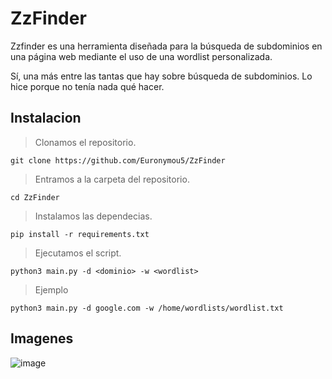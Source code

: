 # ZzFinder

Zzfinder es una herramienta diseñada para la búsqueda de subdominios en una página web mediante el uso de una wordlist personalizada.

Sí, una más entre las tantas que hay sobre búsqueda de subdominios. Lo hice porque no tenía nada qué hacer.

## Instalacion

> Clonamos el repositorio.
```
git clone https://github.com/Euronymou5/ZzFinder
```

> Entramos a la carpeta del repositorio.
```
cd ZzFinder
```

> Instalamos las dependecias.
```
pip install -r requirements.txt
```

> Ejecutamos el script.
```
python3 main.py -d <dominio> -w <wordlist>
```

> Ejemplo
```
python3 main.py -d google.com -w /home/wordlists/wordlist.txt
```

## Imagenes

![image](https://github.com/Euronymou5/ZzFinder/assets/85043356/d996ce56-80cb-48b6-81e2-e25136dc3058)
